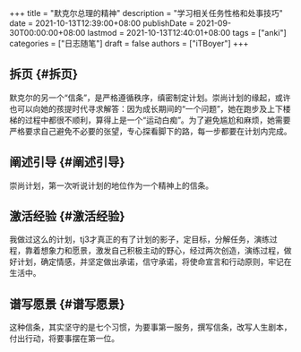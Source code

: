 +++
title = "默克尔总理的精神"
description = "学习相关任务性格和处事技巧"
date = 2021-10-13T12:39:00+08:00
publishDate = 2021-09-30T00:00:00+08:00
lastmod = 2021-10-13T12:40:01+08:00
tags = ["anki"]
categories = ["日志随笔"]
draft = false
authors = ["iTBoyer"]
+++

## 拆页 {#拆页}

默克尔的另一个“信条”，是严格遵循秩序，缜密制定计划。崇尚计划的缘起，或许也可以向她的孩提时代寻求解答：因为成长期间的“一个问题”，她在跑步及上下楼梯的过程中都很不顺利，算得上是一个“运动白痴”。为了避免尴尬和麻烦，她需要严格要求自己避免不必要的张望，专心探看脚下的路，每一步都要在计划内完成。  


## 阐述引导 {#阐述引导}

崇尚计划，第一次听说计划的地位作为一个精神上的信条。  


## 激活经验 {#激活经验}

我做过这么的计划，tj3才真正的有了计划的影子，定目标，分解任务，演练过程，靠着想象力和愿景，激发自己积极主动的野心，经过两次创造，演练过程，做好计划，确定情感，并坚定做出承诺，信守承诺，将使命宣言和行动原则，牢记在生活中。  


## 谱写愿景 {#谱写愿景}

这种信条，其实坚守的是七个习惯，为要事第一服务，撰写信条，改写人生剧本，付出行动，将要事摆在第一位。
